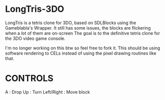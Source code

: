 LongTris-3DO
=================

LongTris is a tetris clone for 3DO, based on SDLBlocks using the Gameblabla's Wrapper.
It still has some issues, the blocks are flickering when a lot of them are on-screen
The goal is to the definitive tetris clone for the 3DO video game console.

I'm no longer working on this btw so feel free to fork it.
This should be using software rendering to CELs instead of using the pixel drawing routines like that.

CONTROLS
============
A : Drop
Up : Turn
Left/Right : Move block
